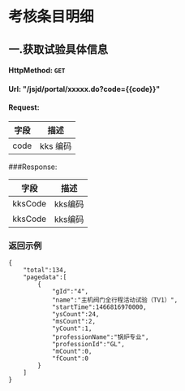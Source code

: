 # 考核条目明细

## 一.获取试验具体信息

#### HttpMethod: `GET`
#### Url: "/jsjd/portal/xxxxx.do?code={{code}}"
#### Request:

  字段   |  描述  |
--------|--------|
code    |  kks 编码

###Response:

  字段   | 描述  |
--------|-------|
kksCode|kks编码
kksCode|kks编码




### 返回示例

	{
	    "total":134,
	    "pagedata":[
	        {
	            "gId":"4",
	            "name":"主机阀门全行程活动试验（TV1）",
	            "startTime":1466816970000,
	            "ysCount":24,
	            "msCount":2,
	            "yCount":1,
	            "professionName":"锅炉专业",
	            "professionId":"GL",
	            "mCount":0,
	            "fCount":0
	        }
	    ]
	}
